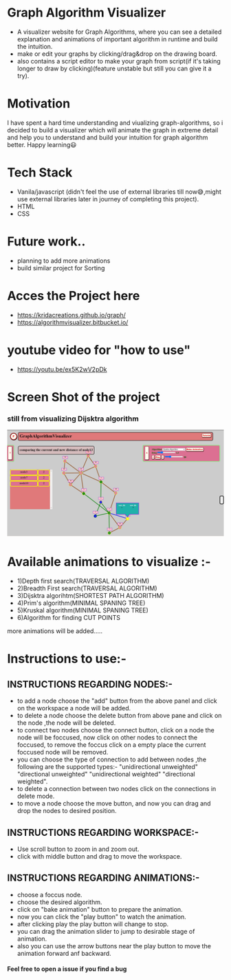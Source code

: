  # Graph Algorithm Visualizer 

* A visualizer website for Graph Algorithms, where you can see a detailed explanation and animations of important algorithm in runtime and build the intuition.
* make or edit your graphs by clicking/drag&drop on the drawing board.
* also contains a script editor to make your graph from script(if it's taking longer to draw by clicking)(feature unstable but still you can give it a try).


# Motivation 

I have spent a hard time understanding and viualizing graph-algorithms, so i decided to build a visualizer which will animate the graph in extreme detail and help you to understand and build your intuition for graph algorithm better. Happy learning😃 

# Tech Stack

* Vanila/javascript (didn't feel the use of external libraries till now😅,might use external libraries later in journey of completing this project).
* HTML
* CSS

# Future work.. 

* planning to add more animations 
* build similar project for Sorting

# Acces the Project here
* https://kridacreations.github.io/graph/
* https://algorithmvisualizer.bitbucket.io/

# youtube video for "how to use"
* https://youtu.be/ex5K2wV2pDk

# Screen Shot of the project
### still from visualizing Dijsktra algorithm
![Demo screen shot](images/demo_image.jpg)

# Available animations to visualize :-

* 1)Depth first search(TRAVERSAL ALGORITHM)
* 2)Breadth First search(TRAVERSAL ALGORITHM)
* 3)Dijsktra algorihtm(SHORTEST PATH ALGORITHM)
* 4)Prim's algorithm(MINIMAL SPANING TREE)
* 5)Kruskal algorithm(MINIMAL SPANING TREE)
* 6)Algorithm for finding CUT POINTS

more animations will be added.....


# Instructions to use:-

## INSTRUCTIONS REGARDING NODES:-

* to add a node choose the "add" button from the above panel and click on the workspace a node will be added.
* to delete a node choose the delete button from above pane and click on the node ,the node will be deleted.
* to connect two nodes choose the connect button, click on a node the node will be foccused, now click on other nodes to connect the foccused, to remove the foccus click on a empty place the current foccused node will be removed.
* you can choose the type of connection to add between nodes ,the following are the supported types:- "unidirectional unweighted" "directional unweighted" "unidirectional weighted" "directional weighted".
* to delete a connection between two nodes click on the connections in delete mode.
* to move a node choose the move button, and now you can drag and drop the nodes to desired position.
## INSTRUCTIONS REGARDING WORKSPACE:-

* Use scroll button to zoom in and zoom out.
* click with middle button and drag to move the workspace.


## INSTRUCTIONS REGARDING ANIMATIONS:-

* choose a foccus node.
* choose the desired algorithm.
* click on "bake animation" button to prepare the animation.
* now you can click the "play button" to watch the animation.
* after clicking play the play button will change to stop.
* you can drag the animation slider to jump to desirable stage of animation.
* also you can use the arrow buttons near the play button to move the animation forward anf backward. 





#### Feel free to open a issue if you find a bug